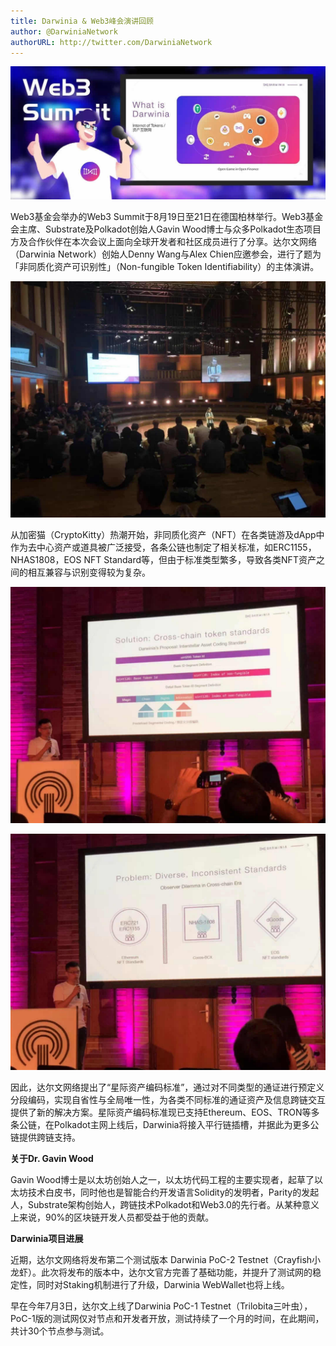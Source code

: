 ```yaml
---
title: Darwinia & Web3峰会演讲回顾
author: @DarwiniaNetwork
authorURL: http://twitter.com/DarwiniaNetwork
---
```


![](assets/doc6-1.jpeg)

Web3基金会举办的Web3 Summit于8月19日至21日在德国柏林举行。Web3基金会主席、Substrate及Polkadot创始人Gavin Wood博士与众多Polkadot生态项目方及合作伙伴在本次会议上面向全球开发者和社区成员进行了分享。达尔文网络（Darwinia Network）创始人Denny Wang与Alex Chien应邀参会，进行了题为「非同质化资产可识别性」（Non-fungible Token Identifiability）的主体演讲。

<!--truncate-->

![](assets/doc6-2.jpeg)

从加密猫（CryptoKitty）热潮开始，非同质化资产（NFT）在各类链游及dApp中作为去中心资产或道具被广泛接受，各条公链也制定了相关标准，如ERC1155，NHAS1808，EOS NFT Standard等，但由于标准类型繁多，导致各类NFT资产之间的相互兼容与识别变得较为复杂。

![](assets/doc6-3.jpeg)

![](assets/doc6-4.jpeg)

因此，达尔文网络提出了“星际资产编码标准”，通过对不同类型的通证进行预定义分段编码，实现自省性与全局唯一性，为各类不同标准的通证资产及信息跨链交互提供了新的解决方案。星际资产编码标准现已支持Ethereum、EOS、TRON等多条公链，在Polkadot主网上线后，Darwinia将接入平行链插槽，并据此为更多公链提供跨链支持。

**关于Dr. Gavin Wood**


Gavin Wood博士是以太坊创始人之一，以太坊代码工程的主要实现者，起草了以太坊技术白皮书，同时他也是智能合约开发语言Solidity的发明者，Parity的发起人，Substrate架构创始人，跨链技术Polkadot和Web3.0的先行者。从某种意义上来说，90%的区块链开发人员都受益于他的贡献。

**Darwinia项目进展**


近期，达尔文网络将发布第二个测试版本 Darwinia PoC-2 Testnet（Crayfish小龙虾）。此次将发布的版本中，达尔文官方完善了基础功能，并提升了测试网的稳定性，同时对Staking机制进行了升级，Darwinia WebWallet也将上线。 

早在今年7月3日，达尔文上线了Darwinia PoC-1 Testnet（Trilobita三叶虫），PoC-1版的测试网仅对节点和开发者开放，测试持续了一个月的时间，在此期间，共计30个节点参与测试。